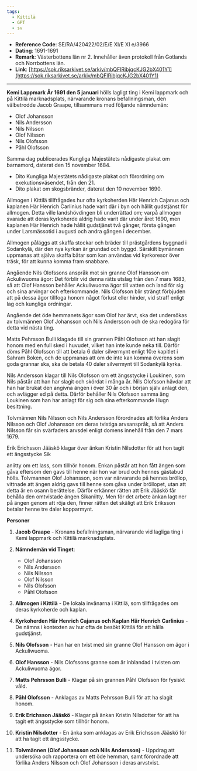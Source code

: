 ```yaml
---
tags:
  - Kittilä
  - GPT
  - sv
---
```


- **Reference Code**: SE/RA/420422/02/E/E XI/E XI e/3966
- **Dating**: 1691-1691
- **Remark**: Västerbottens län nr 2. Innehåller även protokoll från Gotlands och Norrbottens län.
- **Link**: [https://sok.riksarkivet.se/arkiv/mbQFlRibjqcKJG2bX401Y1](https://sok.riksarkivet.se/arkiv/mbQFlRibjqcKJG2bX401Y1)

---


**Kemi Lappmark**
**År 1691 den 5 januari** hölls lagligt ting i Kemi lappmark och på Kittilä marknadsplats, närvarande kronans befallningsman, den välbetrodde Jacob Graape, tillsammans med följande nämndemän:

- Olof Johansson
- Nils Andersson
- Nils Nilsson
- Olof Nilsson
- Nils Olofsson
- Påhl Olofsson

Samma dag publicerades Kungliga Majestätets nådigaste plakat om barnamord, daterat den 15 november 1684.

- Dito Kungliga Majestätets nådigaste plakat och förordning om exekutionsväsendet, från den 21.
- Dito plakat om skogsbränder, daterat den 10 november 1690.

Allmogen i Kittilä tillfrågades hur ofta kyrkoherden Här Henrich Cajanus och kaplanen Här Henrich Carlinius hade varit där i byn och hållit gudstjänst för allmogen. Detta ville landshövdingen bli underrättad om; varpå allmogen svarade att deras kyrkoherde aldrig hade varit där under året 1690, men kaplanen Här Henrich hade hållit gudstjänst två gånger, första gången under Larsmässotid i augusti och andra gången i december.

Allmogen påläggs att skaffa stockar och bräder till prästgårdens byggnad i Sodankylä, där den nya kyrkan är grundad och byggd. Särskilt bymännen uppmanas att själva skaffa båtar som kan användas vid kyrkoresor över träsk, för att kunna komma fram snabbare.

Angående Nils Olofssons anspråk mot sin granne Olof Hansson om Ackuliwuoma ägor: Det förblir vid denna rätts utslag från den 7 mars 1683, så att Olof Hansson behåller Ackuliwuoma ägor till vatten och land för sig och sina arvingar och efterkommande. Nils Olofsson blir strängt förbjuden att på dessa ägor tillfoga honom något förlust eller hinder, vid straff enligt lag och kungliga ordningar.

Angående det öde hemmanets ägor som Olof har ärvt, ska det undersökas av tolvmännen Olof Johansson och Nils Andersson och de ska redogöra för detta vid nästa ting.

Matts Pehrsson Bulli klagade till sin grannen Påhl Olofsson att han slagit honom med en full sked i huvudet, vilket han inte kunde neka till. Därför döms Påhl Olofsson till att betala 6 daler silvermynt enligt 10:e kapitlet i Sahram Boken, och de uppmanas att om de inte kan komma överens som goda grannar ska, ska de betala 40 daler silvermynt till Sodankylä kyrka.

Nils Andersson klagar till Nils Olofsson om ett ängsstycke i Loukinen, som Nils påstår att han har slagit och skördat i många år. Nils Olofsson hävdar att han har brukat den angivna ängen i över 30 år och i början själv anlagt den, och avlägger ed på detta. Därför behåller Nils Olofsson samma äng Loukinen som han har anlagt för sig och sina efterkommande i lugn besittning.

Tolvmännen Nils Nilsson och Nils Andersson förordnades att förlika Anders Nilsson och Olof Johansson om deras tvistiga arvsanspråk, så att Anders Nilsson får sin svärfaders arvsdel enligt domens innehåll från den 7 mars 1679.

Erik Erichsson Jääskö klagar över änkan Kristin Nilsdotter för att hon tagit ett ängsstycke Sik

aniitty om ett lass, som tillhör honom. Enkan påstår att hon fått ängen som gåva eftersom den gavs till henne när hon var brud och hennes gästabud hölls. Tolvmannen Olof Johansson, som var närvarande på hennes bröllop, vittnade att ängen aldrig gavs till henne som gåva under bröllopet, utan att detta är en osann berättelse. Därför erkänner rätten att Erik Jääskö får behålla den omtvistade ängen Sikaniitty. Men för det arbete änkan lagt ner på ängen genom att röja den, finner rätten det skäligt att Erik Eriksson betalar henne tre daler kopparmynt.

**Personer**

1. **Jacob Graape** - Kronans befallningsman, närvarande vid lagliga ting i Kemi lappmark och Kittilä marknadsplats.

2. **Nämndemän vid Tinget**:
    - Olof Johansson
    - Nils Andersson
    - Nils Nilsson
    - Olof Nilsson
    - Nils Olofsson
    - Påhl Olofsson

3. **Allmogen i Kittilä** - De lokala invånarna i Kittilä, som tillfrågades om deras kyrkoherde och kaplan.

4. **Kyrkoherden Här Henrich Cajanus och Kaplan Här Henrich Carlinius** - De nämns i kontexten av hur ofta de besökt Kittilä för att hålla gudstjänst.

5. **Nils Olofsson** - Han har en tvist med sin granne Olof Hansson om ägor i Ackuliwuoma.

6. **Olof Hansson** - Nils Olofssons granne som är inblandad i tvisten om Ackuliwuoma ägor.

7. **Matts Pehrsson Bulli** - Klagar på sin grannen Påhl Olofsson för fysiskt våld.

8. **Påhl Olofsson** - Anklagas av Matts Pehrsson Bulli för att ha slagit honom.

9. **Erik Erichsson Jääskö** - Klagar på änkan Kristin Nilsdotter för att ha tagit ett ängsstycke som tillhör honom.

10. **Kristin Nilsdotter** - En änka som anklagas av Erik Erichsson Jääskö för att ha tagit ett ängsstycke.

11. **Tolvmännen (Olof Johansson och Nils Andersson)** - Uppdrag att undersöka och rapportera om ett öde hemman, samt förordnade att förlika Anders Nilsson och Olof Johansson i deras arvstvist.
